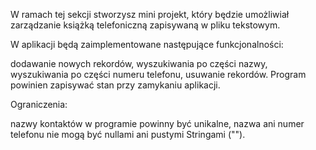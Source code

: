 W ramach tej sekcji stworzysz mini projekt, który będzie umożliwiał zarządzanie książką telefoniczną zapisywaną w pliku tekstowym.

W aplikacji będą zaimplementowane następujące funkcjonalności:

dodawanie nowych rekordów,
wyszukiwania po części nazwy,
wyszukiwania po części numeru telefonu,
usuwanie rekordów.
Program powinien zapisywać stan przy zamykaniu aplikacji.

Ograniczenia:

nazwy kontaktów w programie powinny być unikalne,
nazwa ani numer telefonu nie mogą być nullami ani pustymi Stringami ("").
